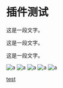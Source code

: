 # 插件测试

这是一段文字。

这是一段文字。

这是一段文字。

![a](/img/icon/appleIcon152.png)
![a](/img/icon/chrome192.png)
![a](/img/icon/chrome512.png)
![a](/img/icon/msIcon144.png)
![a](/logo.svg)

[test](test.md)
